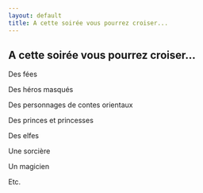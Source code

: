 ```yaml
---
layout: default
title: A cette soirée vous pourrez croiser...
---
```


## A cette soirée vous pourrez croiser...

Des fées

Des héros masqués

Des personnages de contes orientaux

Des princes et princesses

Des elfes

Une sorcière

Un magicien

Etc.